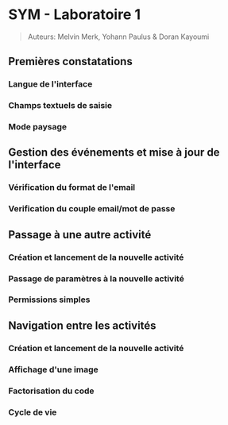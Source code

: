 # SYM - Laboratoire 1

> Auteurs: Melvin Merk, Yohann Paulus & Doran Kayoumi

## Premières constatations

### Langue de l'interface

### Champs textuels de saisie

### Mode paysage



## Gestion des événements et mise à jour de l'interface

### Vérification du format de l'email

### Verification du couple email/mot de passe



## Passage à une autre activité

### Création et lancement de la nouvelle activité

### Passage de paramètres à la nouvelle activité

### Permissions simples



## Navigation entre les activités

### Création et lancement de la nouvelle activité

### Affichage d'une image

### Factorisation du code

### Cycle de vie
